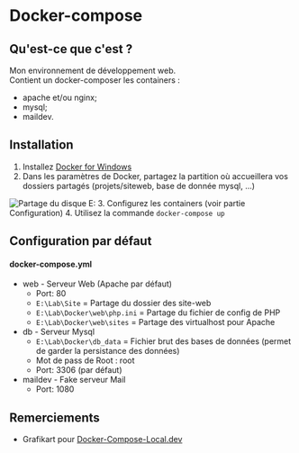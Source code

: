 # Docker-compose

## Qu'est-ce que c'est ?

Mon environnement de développement web.  
Contient un docker-composer les containers :
 * apache et/ou nginx;
 * mysql;
 * maildev.

## Installation
1. Installez [Docker for Windows](https://docs.docker.com/engine/installation/windows/)
2. Dans les paramètres de Docker, partagez la partition où accueillera vos dossiers partagés (projets/siteweb, base de donnée mysql, ...)  

![Partage du disque E:](http://i.imgur.com/xypA89w.png?1)
3. Configurez les containers (voir partie Configuration)
4. Utilisez la commande `docker-compose up` 

## Configuration par défaut
#### docker-compose.yml
* web - Serveur Web (Apache par défaut)
  * Port: 80
  * `E:\Lab\Site` = Partage du dossier des site-web
  * `E:\Lab\Docker\web\php.ini` = Partage du fichier de config de PHP
  * `E:\Lab\Docker\web\sites` = Partage des virtualhost pour Apache
* db - Serveur Mysql
  * `E:\Lab\Docker\db_data` = Fichier brut des bases de données (permet de garder la persistance des données)
  * Mot de pass de Root : root
  * Port: 3306  (par défaut)
* maildev - Fake serveur Mail
  * Port: 1080
  
## Remerciements
 * Grafikart pour [Docker-Compose-Local.dev](https://github.com/Grafikart/Docker-Compose-Local.dev)
